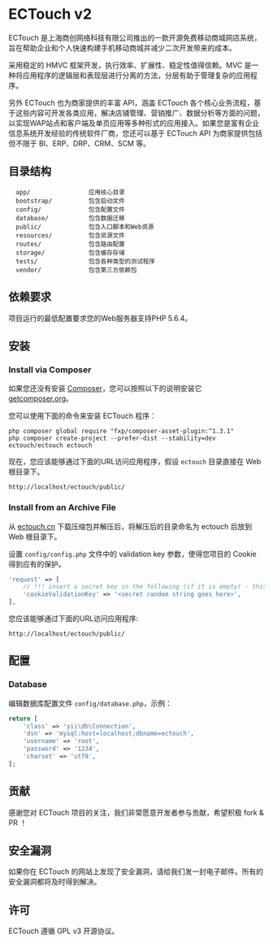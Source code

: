 ECTouch v2
============================

ECTouch 是上海商创网络科技有限公司推出的一款开源免费移动商城网店系统，旨在帮助企业和个人快速构建手机移动商城并减少二次开发带来的成本。

采用稳定的 HMVC 框架开发，执行效率、扩展性、稳定性值得信赖。MVC 是一种将应用程序的逻辑层和表现层进行分离的方法，分层有助于管理复杂的应用程序。

另外 ECTouch 也为商家提供的丰富 API，涵盖 ECTouch 各个核心业务流程，基于这些内容可开发各类应用，解决店铺管理、营销推广、数据分析等方面的问题，以实现WAP站点和客户端及单页应用等多种形式的应用接入。如果您是富有企业信息系统开发经验的传统软件厂商，您还可以基于 ECTouch API 为商家提供包括但不限于 BI、ERP、DRP、CRM、SCM  等。


目录结构
-------------------

      app/                应用核心目录
      bootstrap/          包含启动文件
      config/             包含配置文件
      database/           包含数据迁移
      public/             包含入口脚本和Web资源
      resources/          包含资源文件
      routes/             包含路由配置
      storage/            包含缓存存储
      tests/              包含各种类型的测试程序
      vendor/             包含第三方依赖包



依赖要求
------------

项目运行的最低配置要求您的Web服务器支持PHP 5.6.4。


安装
------------

### Install via Composer

如果您还没有安装 [Composer](http://getcomposer.org/)，您可以按照以下的说明安装它
[getcomposer.org](http://getcomposer.org/doc/00-intro.md#installation-nix)。

您可以使用下面的命令来安装 ECTouch 程序：

~~~
php composer global require "fxp/composer-asset-plugin:^1.3.1"
php composer create-project --prefer-dist --stability=dev ectouch/ectouch ectouch
~~~

现在，您应该能够通过下面的URL访问应用程序，假设 `ectouch` 目录直接在 Web 根目录下。

~~~
http://localhost/ectouch/public/
~~~


### Install from an Archive File

从 [ectouch.cn](http://www.ectouch.cn/download/) 下载压缩包并解压后，将解压后的目录命名为 ectouch 后放到 Web 根目录下。

设置 `config/config.php` 文件中的 validation key 参数，使得您项目的 Cookie 得到应有的保护。

```php
'request' => [
    // !!! insert a secret key in the following (if it is empty) - this is required by cookie validation
    'cookieValidationKey' => '<secret random string goes here>',
],
```

您应该能够通过下面的URL访问应用程序:

~~~
http://localhost/ectouch/public/
~~~


配置
-------------

### Database

编辑数据库配置文件 `config/database.php`，示例：

```php
return [
    'class' => 'yii\db\Connection',
    'dsn' => 'mysql:host=localhost;dbname=ectouch',
    'username' => 'root',
    'password' => '1234',
    'charset' => 'utf8',
];
```


贡献
-------------

感谢您对 ECTouch 项目的关注，我们非常愿意开发者参与贡献，希望积极 fork & PR ！


安全漏洞
-------------

如果你在 ECTouch 的网站上发现了安全漏洞，请给我们发一封电子邮件。所有的安全漏洞都将及时得到解决。


许可
-------------

ECTouch 遵循 GPL v3 开源协议。
